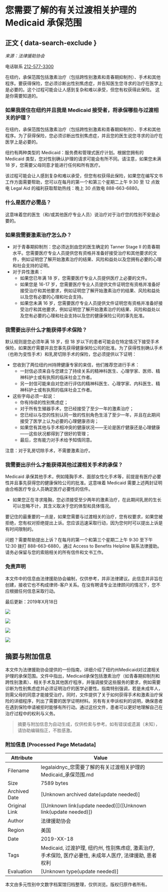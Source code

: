 # 您需要了解的有关过渡相关护理的 Medicaid 承保范围

## 正文 { data-search-exclude }


*来源：法律援助协会*

电话联系 [212-577-3300](tel:2125773300)

在纽约，承保范围包括激素治疗（包括跨性别激素和青春期抑制剂）、手术和其他程序。要获得保险，您必须诊断出性别焦虑症，并告知医生您寻求的治疗在医学上是必要的。这个过程可能会让人感到复杂和难以承受，但您有权获得此保险。 这是你需要知道的。

### 如果我居住在纽约并且我是 Medicaid 接受者，将承保哪些与过渡相关的护理？

在纽约，承保范围包括激素治疗（包括跨性别激素和青春期抑制剂）、手术和其他程序。为了获得保险，您必须诊断出性别焦虑症，并且您的医生说您寻求的治疗在医学上是必要的。

纽约有两种类型的 Medicaid：服务费和管理式医疗计划。根据您拥有的 Medicaid 类型，您对性别确认护理的请求可能会有所不同。请注意，如果您未满 18 岁，您需要父母同意才能进行任何和所有医疗。

该过程可能会让人感到复杂和难以承受，但您有权获得此保险，如果您在编写文书工作方面需要帮助，您可以在每月的第一个和第三个星期二上午 9:30 至 12 点致电 Legal Aid 的福利获取帮助热线：晚上 30 点致电 888-663-6880。

### 什么是医疗必需品？

这意味着您的医生（和/或其他医疗专业人员）说治疗对于治疗您的性别不安是必要的。

### 如果我需要激素治疗怎么办？

- 对于青春期抑制剂：您必须达到由您的医生确定的 Tanner Stage II 的青春期水平。您需要医疗专业人员提供您有资格并准备好接受治疗和其他要求的文件，例如证明您了解开始激素治疗的结果、风险和益处以及您拥有必要的心理和社会支持的证明。
- 对于异性激素：
    - 如果您已年满 18 岁，您需要医疗专业人员提供医疗上必要的文件。
    - 如果您是 16-17 岁，您需要医疗专业人员提供文件证明您有资格并准备好接受治疗和其他要求，例如证明您了解开始激素治疗的结果、风险和益处以及您有必要的心理和社会支持。
    - 如果您未满 16 岁，您需要医疗专业人员提供文件证明您有资格并准备好接受治疗和其他要求，例如证明您了解开始激素治疗的结果、风险和益处以及您有必要的心理和社会支持以及您的健康保险公司的事先批准。

### 我需要出示什么才能获得手术保险？

默认规则是您必须年满 18 岁，但 18 岁以下的患者可能会在特定情况下接受手术保险，如果医疗需要并且您事先获得健康保险公司的批准。为了获得性别确认手术（也称为变性手术）和乳房切除手术的保险，您必须提供以下证明：

- 您收到了两位纽约州持牌健康专家的来信，他们推荐您进行手术：
    - 一封信必须来自与您建立了持续关系的精神科医生、心理学家、医师、精神科护士或有执照的临床社会工作者。
    - 另一封信可能来自对您进行评估的精神科医生、心理学家、内科医生、精神科护士或有执照的临床社会工作者。
- 这些字母必须一起说：
    - 你有持续的性别焦虑症；
    - 对于所有生殖器手术，您已经接受了至少一年的激素治疗；
    - 您已经以与您的性别认同一致的性别角色生活了至少一年，并且在此期间接受了医学上认为必要的心理健康咨询；
    - 如果您有其他与手术相冲突的健康状况——无论是医疗健康还是心理健康——这些状况都得到了很好的管理；
    - 最后，您有能力对手术给予知情同意。

注意：对于乳房切除手术，不需要激素治疗。

### 我需要出示什么才能获得其他过渡相关手术的承保？

Medicaid 承保其他手术，例如隆胸手术、面部女性化手术等，前提是有医疗必要性并且事先获得您的健康保险公司的批准。这意味着 Medicaid 需要上述两封证明由合格医疗专业人员确定医疗必要性的信件。

- 如果您正在寻求隆胸，您必须接受至少两年的激素治疗，在此期间乳房的生长可以忽略不计，其含义取决于您的体型和具体情况。

要记住的最重要的一点是，如果您需要与过渡相关的治疗，您有权要求，如果您被拒绝，您有权对拒绝提出上诉。您应该迅速采取行动，因为您何时可以提出上诉是有时间限制的。

问题？需要帮助提出上诉？在每月的第一个和第三个星期二上午 9:30 至下午 12:30 拨打 888-663-6880，通过 Access to Benefits Helpline 联系法律援助。请务必保留与您的索赔相关的所有信件和文书工作。

### 免责声明

本文件中的信息由法律援助协会编制，仅供参考，并非法律建议。此信息并非旨在创建，接收它也不构成律师-客户关系。在没有聘请专业法律顾问的情况下，您不应根据任何信息采取行动。

最后更新：2019年X月18日

![](https://www.facebook.com/tr?id=5547521135307912&ev=PageView&noscript=1)

![](https://www.facebook.com/tr?id=766140882289162&ev=PageView&noscript=1)

![](https://t.co/i/adsct?bci=3&dv=UTC%26en-US%2Cen%26Google%20Inc.%26Linux%20x86_64%26255%26800%26600%264%2624%26800%26600%260%26na&eci=2&event_id=9944152a-6c3f-43ab-a64c-39819f64022c&events=%5B%5B%22pageview%22%2C%7B%7D%5D%5D&integration=advertiser&p_id=Twitter&p_user_id=0&pl_id=888a6513-04bf-43df-95d3-2a7fa2954796&tw_document_href=https%3A%2F%2Flegalaidnyc.org%2Fzh-CN%2F%25E5%25BE%2597%25E5%2588%25B0%25E5%25B8%25AE%25E5%258A%25A9%2F%25E6%2594%25BF%25E5%25BA%259C%25E7%25A6%258F%25E5%2588%25A9%2F%25E6%2582%25A8%25E9%259C%2580%25E8%25A6%2581%25E4%25BA%2586%25E8%25A7%25A3%25E7%259A%2584%25E6%259C%2589%25E5%2585%25B3-Medicaid-%25E6%2589%25BF%25E4%25BF%259D%25E8%258C%2583%25E5%259B%25B4%25E8%25BF%2587%25E6%25B8%25A1%25E7%259B%25B8%25E5%2585%25B3%25E6%258A%25A4%25E7%2590%2586%25E7%259A%2584%25E4%25BF%25A1%25E6%2581%25AF%2F&tw_iframe_status=0&tw_order_quantity=0&tw_sale_amount=0&txn_id=o91yw&type=javascript&version=2.3.31)

![](https://analytics.twitter.com/i/adsct?bci=3&dv=UTC%26en-US%2Cen%26Google%20Inc.%26Linux%20x86_64%26255%26800%26600%264%2624%26800%26600%260%26na&eci=2&event_id=9944152a-6c3f-43ab-a64c-39819f64022c&events=%5B%5B%22pageview%22%2C%7B%7D%5D%5D&integration=advertiser&p_id=Twitter&p_user_id=0&pl_id=888a6513-04bf-43df-95d3-2a7fa2954796&tw_document_href=https%3A%2F%2Flegalaidnyc.org%2Fzh-CN%2F%25E5%25BE%2597%25E5%2588%25B0%25E5%25B8%25AE%25E5%258A%25A9%2F%25E6%2594%25BF%25E5%25BA%259C%25E7%25A6%258F%25E5%2588%25A9%2F%25E6%2582%25A8%25E9%259C%2580%25E8%25A6%2581%25E4%25BA%2586%25E8%25A7%25A3%25E7%259A%2584%25E6%259C%2589%25E5%2585%25B3-Medicaid-%25E6%2589%25BF%25E4%25BF%259D%25E8%258C%2583%25E5%259B%25B4%25E8%25BF%2587%25E6%25B8%25A1%25E7%259B%25B8%25E5%2585%25B3%25E6%258A%25A4%25E7%2590%2586%25E7%259A%2584%25E4%25BF%25A1%25E6%2581%25AF%2F&tw_iframe_status=0&tw_order_quantity=0&tw_sale_amount=0&txn_id=o91yw&type=javascript&version=2.3.31)
<!-- tcd_original_link https://legalaidnyc.org/zh-CN/%E5%BE%97%E5%88%B0%E5%B8%AE%E5%8A%A9/%E6%94%BF%E5%BA%9C%E7%A6%8F%E5%88%A9/%E6%82%A8%E9%9C%80%E8%A6%81%E4%BA%86%E8%A7%A3%E7%9A%84%E6%9C%89%E5%85%B3-Medicaid-%E6%89%BF%E4%BF%9D%E8%8C%83%E5%9B%B4%E8%BF%87%E6%B8%A1%E7%9B%B8%E5%85%B3%E6%8A%A4%E7%90%86%E7%9A%84%E4%BF%A1%E6%81%AF/ -->


## 摘要与附加信息

<!-- tcd_abstract -->
本文件为法律援助协会提供的一份指南，详细介绍了纽约州Medicaid对过渡相关护理的承保范围。文件中指出，Medicaid承保包括激素治疗（如青春期抑制剂和跨性别激素）、相关手术及其他医疗程序，并强调接受这些服务的要求，例如需要诊断为性别焦虑症并必须证明治疗的医学必要性。指南特别强调，若是未成年人，则需父母的同意才能接受治疗。同时，文件提供了关于如何获得手术和激素治疗保险的详细程序，列出了需要的医学证明材料。另有有关申诉权利的说明，确保患者在遇到保险申请被拒时能够有所行动。通过这份文件，患者可以更好地理解自己在治疗过程中的权利与义务。
<!-- tcd_abstract_end -->

> 摘要与附加信息为自动生成，仅供检索与参考。如有错误或遗漏（未知），请协助编辑指正，不胜感激。

### 附加信息 [Processed Page Metadata]

| Attribute       | Value                                  |
|-----------------|----------------------------------------|
| Filename        | legalaidnyc_您需要了解的有关过渡相关护理的Medicaid_承保范围.md                             |
| Size            | 7589 bytes                           |
| Archived Date   | [Unknown archived date(update needed)]                             |
| Original Link   | [[Unknown link(update needed)]]([Unknown link(update needed)])                       |
| Author          | 法律援助协会                               |
| Region          | 美国                               |
| Date            | 2019-XX-18                                 |
| Tags            | Medicaid, 过渡护理, 纽约州, 性别焦虑症, 激素治疗, 手术保险, 医疗必要性, 未成年人医疗, 法律援助, 患者权利                                 |
| Evaluation            | [Unknown type(update needed)]                                 |
<!-- tcd_table_end -->

本文由多元性别中文数字档案馆归档整理，仅供浏览。版权归原作者所有。
